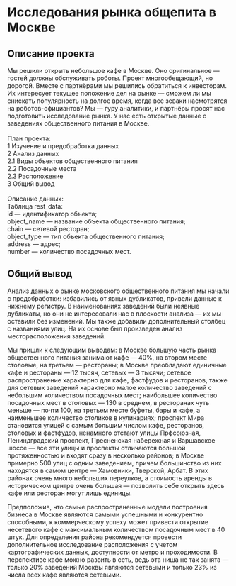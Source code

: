 # Исследования рынка общепита в Москве

## Описание проекта
Мы решили открыть небольшое кафе в Москве. Оно оригинальное — гостей должны обслуживать роботы. Проект многообещающий, но дорогой. Вместе с партнёрами мы решились обратиться к инвесторам. Их интересует текущее положение дел на рынке — сможем ли мы снискать популярность на долгое время, когда все зеваки насмотрятся на роботов-официантов? Мы — гуру аналитики, и партнёры просят нас подготовить исследование рынка. У нас есть открытые данные о заведениях общественного питания в Москве. 
<br>
<br>
План проекта:
<br>
1 Изучение и предобработка данных
<br>
2 Анализ данных
<br>
2.1 Виды объектов общественного питания
<br>
2.2 Посадочные места
<br>
2.3 Расположение
<br>
3 Общий вывод
<br>
<br>
Описание данных:
<br>
Таблица rest_data:
<br>
id — идентификатор объекта;
<br>
object_name — название объекта общественного питания;
<br>
chain — сетевой ресторан;
<br>
object_type — тип объекта общественного питания;
<br>
address — адрес;
<br>
number — количество посадочных мест.
<br>


## Общий вывод

Анализ данных о рынке московского общественного питания мы начали с предобработки: избавились от явных дубликатов, привели данные к нижнему регистру. В наименованиях заведений были неявные дубликаты, но они не интересовали нас в плоскости анализа — их мы оставили без изменений. Мы также добавили дополнительный столбец с названиями улиц. На их основе был произведен анализ месторасположения заведений. 

Мы пришли к следующим выводам:
в Москве большую часть рынка общественного питания занимают кафе — 40%, на втором месте столовые, на третьем — рестораны;
в Москве преобладают единичные кафе и рестораны — 12 тысяч, сетевых — 3 тысячи;
сетевое распространение характерно для кафе, фастфудов и ресторанов, также для сетевых заведений характерно малое количество заведений с небольшим количеством посадочных мест;
наибольшее количество посадочных мест в столовых — 130 в среднем, в ресторанах чуть меньше — почти 100, на третьем месте буфеты, бары и кафе, а наименьшее количество столиков в кулинариях;
проспект Мира становится улицей с самым большим числом кафе, ресторанов, столовых и фастфудов, ненамного отстают улицы Прфсоюзная, Лениндградский проспект, Пресненская набережная и Варшавское шоссе — все эти улицы и проспекты отличаются большой протяженностью и входят сразу в несколько районов;
в Москве примерно 500 улиц с одним заведением, причем большинство из них находятся в самом центре — Хамовники, Тверской, Арбат. В этих районах очень много небольших переулков, а стоимость аренды в историческом центре очень большая — позволить себе открыть здесь кафе или ресторан могут лишь единицы.

Предположив, что самые распространенные модели построения бизнеса в Москве являются самыми успешными и конкурентно способными, к коммерческому успеху может привести открытие несетевого кафе с максимальным количеством посадочным мест в 40 штук. Для определения района рекомендуется провести дополнительное исследование расположения с учетом картографических данных, доступности от метро и проходимости. В перспективе кафе можно развить в сеть, ведь эта ниша не так занята — только 20% заведений Москвы являются сетевыми и только 23% из числа всех кафе являются сетевыми.

